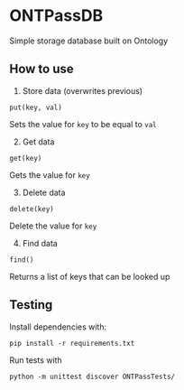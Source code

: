 # ONTPassDB
Simple storage database built on Ontology

## How to use
1) Store data (overwrites previous)

```
put(key, val)
```

Sets the value for `key` to be equal to `val`

2) Get data

```
get(key)
```

Gets the value for `key`

3) Delete data

```
delete(key)
```

Delete the value for `key`

4) Find data

```
find()
```

Returns a list of keys that can be looked up

## Testing

Install dependencies with:
```
pip install -r requirements.txt
```

Run tests with
```
python -m unittest discover ONTPassTests/
```
